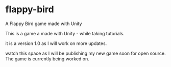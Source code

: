 # flappy-bird
A Flappy Bird game made with Unity

This is a game a made with Unity - while taking tutorials.

it is a version 1.0 as I will work on more updates.


watch this space as I will be publishing my new game soon for open source.
The game is currently being worked on.

